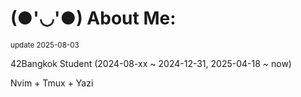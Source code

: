 # (●'◡'●) About Me:
<sub> update 2025-08-03 </sub>

42Bangkok Student (2024-08-xx ~ 2024-12-31, 2025-04-18 ~ now)

Nvim + Tmux + Yazi
